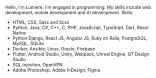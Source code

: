 Hello, I'm Lumiere. I'm engaged in programming. My skills include web development, mobile development and AI development.
Skills:
- HTML, CSS, Sass and Scss
- Python, Java, C#, C++, C, PHP, JavaScript, TypeSript, Dart, React Native
- Python Django, React JS, Angular JS, Ruby on Rails, PostgreSQL, MySQL, SQLite
- Docker, Ansible, Linux, Oracle, Firebase
- Flutter, Android Studio, Unity, Webpack, Unreal Engine, QT Design Studio
- SQL injection, OpenVPN
- Adobe Photoshop, Adobe InDesign, Figma
